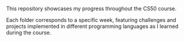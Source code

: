 This repository showcases my progress throughout the CS50 course. 

Each folder corresponds to a specific week, featuring challenges and projects implemented in different programming languages as I learned during the course.
